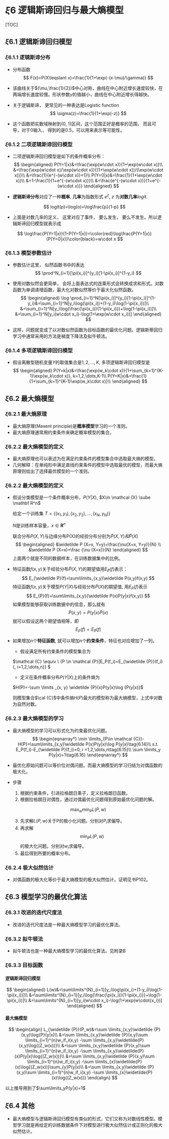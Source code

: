 # $\xi6$ 逻辑斯谛回归与最大熵模型

[TOC]

## $\xi6.1$ 逻辑斯谛回归模型

### $\xi6.1.1$ 逻辑斯谛分布

+ 分布函数
  $$
  F(x)=P(X\leqslant x)=\frac{1}{1+\exp(-(x-\mu)/\gamma)}
  $$

+ 该曲线关于$(\mu,\frac{1}{2})$中心对称，曲线在中心附近增长速度较快，在两端增长速度较慢。形状参数$\gamma$的值越小，曲线在中心附近增长得越快。

+ 关于逻辑斯谛， 更常见的一种表达是Logistic function
  $$
  \sigma(z)=\frac{1}{1+\exp(-z)}
  $$

+ 这个函数把实数域映射到(0, 1)区间，这个范围正好是概率的范围， 而且可导，对于0输入， 得到的是0.5，可以用来表示等可能性。

### $\xi6.1.2$ 二项逻辑斯谛回归模型

+ 二项逻辑斯谛回归模型是如下的条件概率分布：
  $$
  \begin{aligned}
  P(Y=1|x)&=\frac{\exp(w\cdot x)}{1+\exp(w\cdot x)}\\
  &=\frac{\exp(w\cdot x)/\exp(w\cdot x)}{(1+\exp(w\cdot x))/(\exp(w\cdot x))}\\
  &=\frac{1}{e^{-(w\cdot x)}+1}\\
  P(Y=0|x)&=\frac{1}{1+\exp(w\cdot x)}\\
  &=1-\frac{1}{1+e^{-(w\cdot x)}}\\
  &=\frac{e^{-(w\cdot x)}}{1+e^{-(w\cdot x)}}
  \end{aligned}
  $$

+ **逻辑斯谛分布**对应了一种**概率**, **几率**为指数形式 $e^z$,  $z$ 为**对数几率**$logit$.

$$
logit(p)=\log(o)=\log\frac{p}{1-p}
$$

+ 上面是对数几率的定义， 这里对应了事件， 要么发生， 要么不发生。所以逻辑斯谛回归模型就表示成

$$
\log\frac{P(Y=1|x)}{1-P(Y=1|x)}=\color{red}\log\frac{P(Y=1|x)}{P(Y=0|x)}\color{black}=w\cdot x
$$

### $\xi6.1.3$ 模型参数估计

- 参数估计这里， 似然函数书中的表达
  $$
  \prod^N_{i=1}[\pi(x_i)]^{y_i}[1-\pi(x_i)]^{1-y_i}
  $$

+ 使用对数似然会更简单， 会将上面表达式的连乘形式会转换成求和形式。对数函数为单调递增函数，最大化对数似然等价于最大化似然函数。
  $$
  \begin{aligned}
  \log \prod_{i=1}^N[\pi(x_i)]^{y_i}[1-\pi(x_i)]^{1-y_i}&=\sum_{i=1}^N[y_i\log(\pi(x_i))+(1-y_i)\log(1-\pi(x_i))]\\
  &=\sum_{i=1}^N[y_i\log(\frac{\pi(x_i)}{1-\pi(x_i)})+\log(1-\pi(x_i))]\\
  &=\sum_{i=1}^N[y_i(w\cdot x_i)-\log(1+\exp(w\cdot x_i))]
  \end{aligned}
  $$

+ 这样，问题就变成了以对数似然函数为目标函数的最优化问题。逻辑斯蒂回归学习中通常采用的方法是梯度下降法及拟牛顿法。

### $\xi6.1.4$ 多项逻辑斯谛回归模型

+ 假设离散型随机变量$Y$的取值集合是${1,2,\dots,K}$, 多项逻辑斯谛回归模型是
  $$
  \begin{aligned}
  P(Y=k|x)&=\frac{\exp(w_k\cdot x)}{1+\sum_{k=1}^{K-1}\exp(w_k\cdot x)}, k=1,2,\dots,K-1\\
  P(Y=K|x)&=\frac{1}{1+\sum_{k=1}^{K-1}\exp(w_k\cdot x)}\\
  \end{aligned}
  $$

## $\xi6.2$ 最大熵模型

### $\xi6.2.1$ 最大熵原理

+ 最大熵原理(Maxent principle)是**概率模型**学习的一个准则。
+ 最大熵原理通常用约束条件来确定概率模型的集合。

### $\xi6.2.2$ 最大熵模型的定义

- 最大熵原理也可以表述为在满足约束条件的模型集合中选取最大熵的模型。
- 几何解释：在单纯形中满足直线约束条件的模型中选取最优的模型，而最大熵原理则给出了选择最优模型的一个准则。

### $\xi6.2.2$ 最大熵模型的定义

+ 假设分类模型是一个条件概率分布，$P(Y|X)$, $X\in \mathcal {X} \sube \mathbf R^n$

  给定一个训练集 $T=\{(x_1, y_1), (x_2, y_2), \dots, (x_N, y_N)\}$

  $N$是训练样本容量，$x \in \mathbf R^n$ 

  联合分布$P(X,Y)$与边缘分布P(X)的经验分布分别为$\widetilde P(X, Y)和\widetilde P(X)$
  $$
  \begin{aligned}
  &\widetilde P (X=x, Y=y)=\frac{\nu(X=x, Y=y)}{N} \\
  &\widetilde P (X=x)=\frac {\nu (X=x)}{N}
  \end{aligned}
  $$
  上面两个就是不同的数据样本，在训练数据集中的比例。

+ 特征函数$f(x,y)$关于经验分布$\widetilde P (X, Y)$的期望值用$E_{\widetilde P}(f)$表示：
  $$
  E_{\widetilde P}(f)=\sum\limits_{x,y}\widetilde P(x,y)f(x,y)
  $$
  特征函数$f(x,y)$关于模型$P(Y|X)$与经验分布$\widetilde P (X)$的期望值, 用$E_{P}(f)$表示
  $$
  E_{P}(f)=\sum\limits_{x,y}{\widetilde P(x)P(y|x)f(x,y)}
  $$
  如果模型能够获取训练数据中的信息，那么就有
  $$
  \widetilde{P}(x,y)=P(y|x)\widetilde{P}(x)
  $$
  就可以假设这两个期望值相等，即$$E_P(f)=E_{\widetilde P}(f)$$

+ 如果增加$n$个**特征函数**, 就可以增加$n$个**约束条件**，特征也对应增加了一列。

  + 假设满足所有约束条件的模型集合为

  $\mathcal {C} \equiv \ \{P \in \mathcal {P}|E_P(f_i)=E_{\widetilde {P}}(f_i) {, i=1,2,\dots,n}\} $

  + 定义在条件概率分布$P(Y|X)$上的条件熵为

  $H(P)=-\sum \limits _{x, y} \widetilde {P}(x)P(y|x)\log {P(y|x)}$

  则模型集合$\cal {C}$中条件熵$H(P)$最大的模型称为最大熵模型，上式中对数为自然对数。

### $\xi6.2.3$ 最大熵模型的学习

- 最大熵模型的学习可以形式化为约束最优化问题。
  $$
  \begin{eqnarray*}
  \min \limits_{P\in \mathcal {C}}-H(P)=\sum\limits_{x,y}\widetilde P(x)P(y|x)\log P(y|x)\tag{6.14}\\
  s.t. E_P(f_i)-E_{\widetilde P}(f_i)=0, i =1,2,\dots,n\tag{6.15}\\
  \sum \limits_y P(y|x)=1\tag{6.16}
  \end{eqnarray*}
  $$

- 最优化原始问题可以等价位对偶问题。而最大熵模型的学习归结为对偶函数的极大化。

- 步骤

  1. 根据约束条件，引进拉格朗日乘子，定义拉格朗日函数。
  2. 根据拉格朗日对偶性，通过对偶最优化问题得到原始最优化问题的解。

  $$
  \max_w\min_P L(P,w)
  $$

  3. 先求解$L(P,w)$关于P的极小化问题。分别对$P_i$求偏导。
  4. 再求解$$\min_P L(P,w)$$的极大化问题。分别对$w_i$求偏导。
  5. 最后得到所要的概率分布。

### $\xi6.2.4$ 极大似然估计

- 对偶函数的极大化等价于最大熵模型的极大似然估计。证明见书P102。

## $\xi6.3$ 模型学习的最优化算法

### $\xi6.3.1$ 改进的迭代尺度法

- 改进的迭代尺度法是一种最大熵模型学习的最优化算法。

### $\xi6.3.2$ 拟牛顿法

- 拟牛顿法也是一种最大熵模型学习的最优化算法。见附录B

### $\xi6.3.3$ 目标函数

#### 逻辑斯谛回归模型

$$
\begin{aligned}
L(w)&=\sum\limits^{N}_{i=1}[y_i\log\pi(x_i)+(1-y_i)\log(1-\pi(x_i))]\\
&=\sum\limits^{N}_{i=1}[y_i\log{\frac{\pi(x_i)}{1-\pi(x_i)}}+\log(1-\pi(x_i))]\\
&=\sum\limits^{N}_{i=1}[y_i(w\cdot x_i)-\log(1+\exp(w\cdot{x_i})]
\end{aligned}
$$

#### 最大熵模型

$$
\begin{align}
L_{\widetilde {P}}(P_w)&=\sum \limits_{x,y}\widetilde {P}(x,y)\log{P}(y|x)\\
&=\sum \limits_{x,y}\widetilde {P}(x,y)\sum \limits_{i=1}^{n}w_if_i(x,y) -\sum \limits_{x,y}\widetilde{P}(x,y)\log{(Z_w(x))}\\
&=\sum \limits_{x,y}\widetilde {P}(x,y)\sum \limits_{i=1}^{n}w_if_i(x,y) -\sum \limits_{x,y}\widetilde{P}(x)P(y|x)\log{(Z_w(x))}\\
&=\sum \limits_{x,y}\widetilde {P}(x,y)\sum \limits_{i=1}^{n}w_if_i(x,y) -\sum \limits_{x}\widetilde{P}(x)\log{(Z_w(x))}\sum_{y}P(y|x)\\
&=\sum \limits_{x,y}\widetilde {P}(x,y)\sum \limits_{i=1}^{n}w_if_i(x,y) -\sum \limits_{x}\widetilde{P}(x)\log{(Z_w(x))}
\end{align}
$$

以上推导用到了$\sum\limits_yP(y|x)=1$

## $\xi6.4$ 其他

+ 最大熵模型与逻辑斯谛回归模型有类似的形式，它们又称为对数线性模型。模型学习就是再给定的训练数据条件下对模型进行极大似然估计或正则化的极大似然估计。